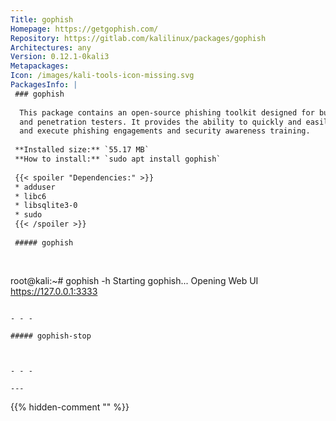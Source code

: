 ```yaml
---
Title: gophish
Homepage: https://getgophish.com/
Repository: https://gitlab.com/kalilinux/packages/gophish
Architectures: any
Version: 0.12.1-0kali3
Metapackages: 
Icon: /images/kali-tools-icon-missing.svg
PackagesInfo: |
 ### gophish
 
  This package contains an open-source phishing toolkit designed for businesses
  and penetration testers. It provides the ability to quickly and easily setup
  and execute phishing engagements and security awareness training.
 
 **Installed size:** `55.17 MB`  
 **How to install:** `sudo apt install gophish`  
 
 {{< spoiler "Dependencies:" >}}
 * adduser
 * libc6 
 * libsqlite3-0 
 * sudo
 {{< /spoiler >}}
 
 ##### gophish
 
 
 ```
 root@kali:~# gophish -h
 Starting gophish...
 Opening Web UI https://127.0.0.1:3333
 ```
 
 - - -
 
 ##### gophish-stop
 
 
 
 - - -
 
---
```

{{% hidden-comment "<!--Do not edit anything above this line-->" %}}
